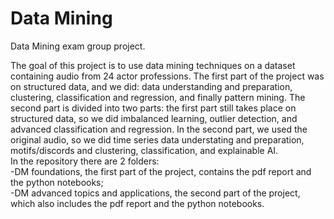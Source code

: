 # Data Mining
Data Mining exam group project.

The goal of this project is to use data mining techniques on a dataset containing audio from 24 actor professions. The first part of the project was on structured data, and we did: data understanding and preparation, clustering, classification and regression, and finally pattern mining.
The second part is divided into two parts: the first part still takes place on structured data, so we did imbalanced learning, outlier detection, and advanced classification and regression. In the second part, we used the original audio, so we did time series data understating and preparation, motifs/discords and clustering, classification, and explainable AI. <br>
In the repository there are 2 folders:<br>
-DM foundations, the first part of the project, contains the pdf report and the python notebooks;<br>
-DM advanced topics and applications, the second part of the project, which also includes the pdf report and the python notebooks.
